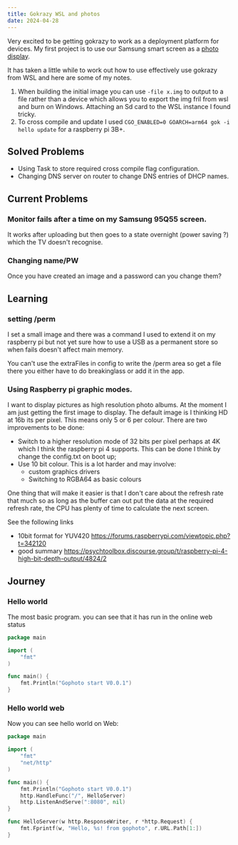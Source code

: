 ```yaml
---
title: Gokrazy WSL and photos
date: 2024-04-28
---
```


Very excited to be getting gokrazy to work as a deployment platform for devices.  My first project
is to use our Samsung smart screen as a [photo display](https://github.com/drummonds/gophoto).

It has taken a little while to work out how to use effectively use gokrazy from WSL and here are some of my notes.

1) When building the initial image you can use `-file x.img` to output to a file rather than 
a device which allows you to export the img fril from wsl and burn on Windows.  Attaching an Sd card
to the WSL instance I found tricky.
2) To cross compile and update I used `CGO_ENABLED=0 GOARCH=arm64 gok -i hello update` for a raspberry pi 3B+.




## Solved Problems

- Using Task to store required cross compile flag configuration.
- Changing DNS server on router to change DNS entries of DHCP names.

## Current Problems

### Monitor fails after a time on my Samsung 95Q55 screen. 

It works after uploading but then goes to a state overnight (power saving ?)  which the TV doesn't recognise.

### Changing name/PW

Once you have created an image and a password can you change them?


## Learning

### setting /perm

I set a small image and there was a command I used to extend it on my raspberry pi but not yet
sure how to use a USB as a permanent store so when fails doesn't affect main memory.

You can't use the extraFiles in config to write the /perm area so get a file there you either have to 
do breakinglass or add it in the app.

### Using Raspberry pi graphic modes.

I want to display pictures as high resolution photo albums.  At the moment I am just getting the first image to display.  The default image is I thinking HD at 16b its per pixel.  This means only 5 or 6 per colour.  There are two improvements to be done:
- Switch to a higher resolution mode of 32 bits per pixel perhaps at 4K which I think the raspberry pi 4 supports.  This can be done I think by change the config.txt on boot up;
- Use 10 bit colour.  This is a lot harder and may involve:
  -  custom graphics drivers
  -  Switching  to RGBA64 as basic colours

One thing that will make it easier is that I don't care about the refresh rate that much so as long as the buffer can out put the data at the required refresh rate, the CPU has plenty of time to calculate the next screen.

See the following links

- 10bit format for YUV420 https://forums.raspberrypi.com/viewtopic.php?t=342120
- good summary https://psychtoolbox.discourse.group/t/raspberry-pi-4-high-bit-depth-output/4824/2


## Journey

### Hello world

The most basic program.  you can see that it has run in the online web status
```go
package main

import (
	"fmt"
)

func main() {
	fmt.Println("Gophoto start V0.0.1")
}


```

### Hello world web

Now you can see hello world on Web:

```go
package main

import (
	"fmt"
	"net/http"
)

func main() {
	fmt.Println("Gophoto start V0.0.1")
	http.HandleFunc("/", HelloServer)
	http.ListenAndServe(":8080", nil)
}

func HelloServer(w http.ResponseWriter, r *http.Request) {
	fmt.Fprintf(w, "Hello, %s! from gophoto", r.URL.Path[1:])
}
```


